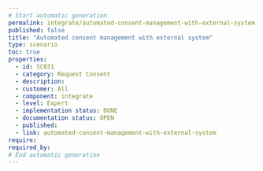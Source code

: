 ```yaml
---
# Start automatic generation
permalink: integrate/automated-consent-management-with-external-system
published: false
title: "Automated consent management with external system"
type: scenario
toc: true
properties:
  - id: SC031
  - category: Request Consent
  - description:
  - customer: All
  - component: integrate
  - level: Expert
  - implementation status: DONE
  - documentation status: OPEN
  - published:
  - link: automated-consent-management-with-external-system
require:
required_by:
# End automatic generation
---
```

